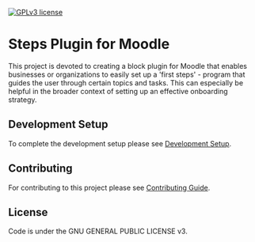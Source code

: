 [![GPLv3 license](https://img.shields.io/badge/License-GPLv3-blue.svg)](http://perso.crans.org/besson/LICENSE.html)

# Steps Plugin for Moodle
This project is devoted to creating a block plugin for Moodle that enables businesses or organizations to easily set up a 'first steps' - program that guides the user through certain topics and tasks. This can especially be helpful in the broader context of setting up an effective onboarding strategy.

## Development Setup
To complete the development setup please see [Development Setup](https://github.com/wwu-ps-digital-onboarding/moodle-block_steps/wiki/Development-Setup).

## Contributing
For contributing to this project please see [Contributing Guide](https://github.com/wwu-ps-digital-onboarding/moodle-block_steps/wiki/Contributing-Guide).

## License
Code is under the GNU GENERAL PUBLIC LICENSE v3.
